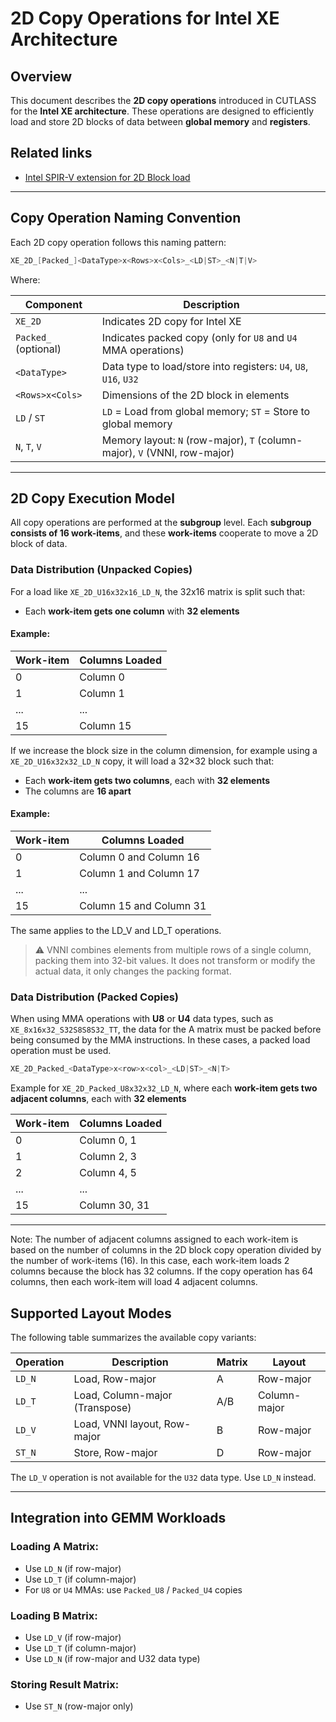 # 2D Copy Operations for Intel XE Architecture

## Overview

This document describes the **2D copy operations** introduced in CUTLASS for the **Intel XE architecture**.
These operations are designed to efficiently load and store 2D blocks of data between
**global memory** and **registers**. 

## Related links

* [ Intel SPIR-V extension for 2D Block load ](https://github.khronos.org/SPIRV-Registry/extensions/INTEL/SPV_INTEL_2d_block_io.html )

---

## Copy Operation Naming Convention

Each 2D copy operation follows this naming pattern:

```c++
XE_2D_[Packed_]<DataType>x<Rows>x<Cols>_<LD|ST>_<N|T|V>
```

Where: 

| Component            | Description                                                               |
|----------------------|---------------------------------------------------------------------------|
| `XE_2D`              | Indicates 2D copy for Intel XE                                            |
| `Packed_` (optional) | Indicates packed copy (only for `U8` and `U4` MMA operations)             |
| `<DataType>`         | Data type to load/store into registers: `U4`, `U8`, `U16`, `U32`          |
| `<Rows>x<Cols>`      | Dimensions of the 2D block in elements                                    |
| `LD` / `ST`          | `LD` = Load from global memory; `ST` = Store to global memory             |
| `N`, `T`, `V`        | Memory layout: `N` (row-major), `T` (column-major), `V` (VNNI, row-major) |

---

## 2D Copy Execution Model

All copy operations are performed at the **subgroup** level. Each **subgroup consists of 16 work-items**, 
and these **work-items** cooperate to move a 2D block of data.

### Data Distribution (Unpacked Copies)

For a load like `XE_2D_U16x32x16_LD_N`, the 32x16 matrix is split such that:

- Each **work-item gets one column** with **32 elements**

#### Example:
| Work-item | Columns Loaded |
|-----------|----------------|
| 0         | Column 0       |
| 1         | Column 1       |
| ...       | ...            |
| 15        | Column 15      |

If we increase the block size in the column dimension, for example using a `XE_2D_U16x32x32_LD_N` copy,
it will load a 32×32 block such that:

- Each **work-item gets two columns**, each with **32 elements**
- The columns are **16 apart**

#### Example:
| Work-item | Columns Loaded          |
|-----------|-------------------------|
| 0         | Column 0 and Column 16  |
| 1         | Column 1 and Column 17  |
| ...       | ...                     |
| 15        | Column 15 and Column 31 |

The same applies to the LD_V and LD_T operations.

> ⚠️ VNNI combines elements from multiple rows of a single column, packing them into 32-bit values.
It does not transform or modify the actual data, it only changes the packing format. 

### Data Distribution (Packed Copies)

When using MMA operations with **U8** or **U4** data types, such as `XE_8x16x32_S32S8S8S32_TT`, 
the data for the A matrix must be packed before being consumed by the MMA instructions. In these cases, 
a packed load operation must be used.

```c++
XE_2D_Packed_<DataType>x<row>x<col>_<LD|ST>_<N|T>
```
Example for `XE_2D_Packed_U8x32x32_LD_N`, where each **work-item gets two adjacent columns**,
each with **32 elements**

| Work-item | Columns Loaded |
|-----------|----------------|
| 0         | Column 0, 1    |
| 1         | Column 2, 3    |
| 2         | Column 4, 5    |
| ...       | ...            |
| 15        | Column 30, 31  |

---

Note: The number of adjacent columns assigned to each work-item is based on the number of columns 
in the 2D block copy operation divided by the number of work-items (16). In this case, each work-item 
loads 2 columns because the block has 32 columns. If the copy operation has 64 columns, then each 
work-item will load 4 adjacent columns.

## Supported Layout Modes

The following table summarizes the available copy variants:

| Operation  | Description                    | Matrix | Layout       | 
|------------|--------------------------------|--------|--------------|
| `LD_N`     | Load, Row-major                | A      | Row-major    |
| `LD_T`     | Load, Column-major (Transpose) | A/B    | Column-major |
| `LD_V`     | Load, VNNI layout, Row-major   | B      | Row-major    |
| `ST_N`     | Store, Row-major               | D      | Row-major    |

The `LD_V` operation is not available for the `U32` data type. Use `LD_N` instead. 

---

## Integration into GEMM Workloads

### Loading A Matrix:
- Use `LD_N` (if row-major)
- Use `LD_T` (if column-major)
- For `U8` or `U4` MMAs: use `Packed_U8` / `Packed_U4` copies

### Loading B Matrix:
- Use `LD_V` (if row-major)
- Use `LD_T` (if column-major)
- Use `LD_N` (if row-major and U32 data type)

### Storing Result Matrix:
- Use `ST_N` (row-major only)

